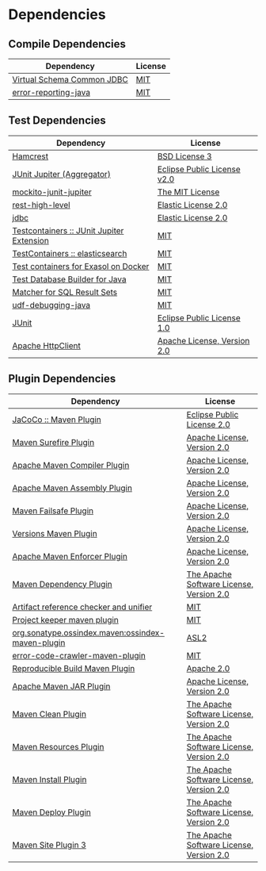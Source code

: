 <!-- @formatter:off -->
# Dependencies

## Compile Dependencies

| Dependency                      | License  |
| ------------------------------- | -------- |
| [Virtual Schema Common JDBC][0] | [MIT][1] |
| [error-reporting-java][2]       | [MIT][1] |

## Test Dependencies

| Dependency                                      | License                           |
| ----------------------------------------------- | --------------------------------- |
| [Hamcrest][4]                                   | [BSD License 3][5]                |
| [JUnit Jupiter (Aggregator)][6]                 | [Eclipse Public License v2.0][7]  |
| [mockito-junit-jupiter][8]                      | [The MIT License][9]              |
| [rest-high-level][10]                           | [Elastic License 2.0][11]         |
| [jdbc][10]                                      | [Elastic License 2.0][11]         |
| [Testcontainers :: JUnit Jupiter Extension][14] | [MIT][15]                         |
| [TestContainers :: elasticsearch][14]           | [MIT][15]                         |
| [Test containers for Exasol on Docker][18]      | [MIT][1]                          |
| [Test Database Builder for Java][20]            | [MIT][1]                          |
| [Matcher for SQL Result Sets][22]               | [MIT][1]                          |
| [udf-debugging-java][24]                        | [MIT][1]                          |
| [JUnit][26]                                     | [Eclipse Public License 1.0][27]  |
| [Apache HttpClient][28]                         | [Apache License, Version 2.0][29] |

## Plugin Dependencies

| Dependency                                              | License                                        |
| ------------------------------------------------------- | ---------------------------------------------- |
| [JaCoCo :: Maven Plugin][30]                            | [Eclipse Public License 2.0][31]               |
| [Maven Surefire Plugin][32]                             | [Apache License, Version 2.0][33]              |
| [Apache Maven Compiler Plugin][34]                      | [Apache License, Version 2.0][33]              |
| [Apache Maven Assembly Plugin][36]                      | [Apache License, Version 2.0][33]              |
| [Maven Failsafe Plugin][38]                             | [Apache License, Version 2.0][33]              |
| [Versions Maven Plugin][40]                             | [Apache License, Version 2.0][33]              |
| [Apache Maven Enforcer Plugin][42]                      | [Apache License, Version 2.0][33]              |
| [Maven Dependency Plugin][44]                           | [The Apache Software License, Version 2.0][29] |
| [Artifact reference checker and unifier][46]            | [MIT][1]                                       |
| [Project keeper maven plugin][48]                       | [MIT][1]                                       |
| [org.sonatype.ossindex.maven:ossindex-maven-plugin][50] | [ASL2][29]                                     |
| [error-code-crawler-maven-plugin][52]                   | [MIT][1]                                       |
| [Reproducible Build Maven Plugin][54]                   | [Apache 2.0][29]                               |
| [Apache Maven JAR Plugin][56]                           | [Apache License, Version 2.0][33]              |
| [Maven Clean Plugin][58]                                | [The Apache Software License, Version 2.0][29] |
| [Maven Resources Plugin][60]                            | [The Apache Software License, Version 2.0][29] |
| [Maven Install Plugin][62]                              | [The Apache Software License, Version 2.0][29] |
| [Maven Deploy Plugin][64]                               | [The Apache Software License, Version 2.0][29] |
| [Maven Site Plugin 3][66]                               | [The Apache Software License, Version 2.0][29] |

[30]: https://www.eclemma.org/jacoco/index.html
[48]: https://github.com/exasol/project-keeper-maven-plugin
[2]: https://github.com/exasol/error-reporting-java
[29]: http://www.apache.org/licenses/LICENSE-2.0.txt
[32]: https://maven.apache.org/surefire/maven-surefire-plugin/
[58]: http://maven.apache.org/plugins/maven-clean-plugin/
[1]: https://opensource.org/licenses/MIT
[8]: https://github.com/mockito/mockito
[38]: https://maven.apache.org/surefire/maven-failsafe-plugin/
[20]: https://github.com/exasol/test-db-builder-java
[40]: http://www.mojohaus.org/versions-maven-plugin/
[44]: http://maven.apache.org/plugins/maven-dependency-plugin/
[5]: http://opensource.org/licenses/BSD-3-Clause
[34]: https://maven.apache.org/plugins/maven-compiler-plugin/
[15]: http://opensource.org/licenses/MIT
[0]: https://github.com/exasol/virtual-schema-common-jdbc
[10]: https://github.com/elastic/elasticsearch
[26]: http://junit.org
[31]: https://www.eclipse.org/legal/epl-2.0/
[27]: http://www.eclipse.org/legal/epl-v10.html
[18]: https://github.com/exasol/exasol-testcontainers
[9]: https://github.com/mockito/mockito/blob/main/LICENSE
[22]: https://github.com/exasol/hamcrest-resultset-matcher
[54]: http://zlika.github.io/reproducible-build-maven-plugin
[33]: https://www.apache.org/licenses/LICENSE-2.0.txt
[11]: https://raw.githubusercontent.com/elastic/elasticsearch/v7.13.4/licenses/ELASTIC-LICENSE-2.0.txt
[42]: https://maven.apache.org/enforcer/maven-enforcer-plugin/
[7]: https://www.eclipse.org/legal/epl-v20.html
[62]: http://maven.apache.org/plugins/maven-install-plugin/
[6]: https://junit.org/junit5/
[28]: http://hc.apache.org/httpcomponents-client
[50]: https://sonatype.github.io/ossindex-maven/maven-plugin/
[14]: https://testcontainers.org
[24]: https://github.com/exasol/udf-debugging-java
[4]: http://hamcrest.org/JavaHamcrest/
[64]: http://maven.apache.org/plugins/maven-deploy-plugin/
[66]: http://maven.apache.org/plugins/maven-site-plugin/
[60]: http://maven.apache.org/plugins/maven-resources-plugin/
[46]: https://github.com/exasol/artifact-reference-checker-maven-plugin
[52]: https://github.com/exasol/error-code-crawler-maven-plugin
[56]: https://maven.apache.org/plugins/maven-jar-plugin/
[36]: https://maven.apache.org/plugins/maven-assembly-plugin/
